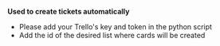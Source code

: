 <b>Used to create tickets automatically</b>

<ul>
<li>Please add your Trello's key and token in the python script</li>
<li>Add the id of the desired list where cards will be created</li>
</ul>
